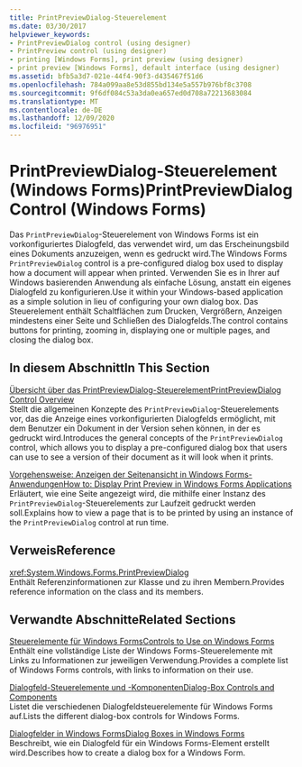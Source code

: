 ```yaml
---
title: PrintPreviewDialog-Steuerelement
ms.date: 03/30/2017
helpviewer_keywords:
- PrintPreviewDialog control (using designer)
- PrintPreview control (using designer)
- printing [Windows Forms], print preview (using designer)
- print preview [Windows Forms], default interface (using designer)
ms.assetid: bfb5a3d7-021e-44f4-90f3-d435467f51d6
ms.openlocfilehash: 784a099aa8e53d855bd134e5a557b976bf8c3708
ms.sourcegitcommit: 9f6df084c53a3da0ea657ed0d708a72213683084
ms.translationtype: MT
ms.contentlocale: de-DE
ms.lasthandoff: 12/09/2020
ms.locfileid: "96976951"
---
```

# <a name="printpreviewdialog-control-windows-forms"></a><span data-ttu-id="af887-102">PrintPreviewDialog-Steuerelement (Windows Forms)</span><span class="sxs-lookup"><span data-stu-id="af887-102">PrintPreviewDialog Control (Windows Forms)</span></span>
<span data-ttu-id="af887-103">Das `PrintPreviewDialog`-Steuerelement von Windows Forms ist ein vorkonfiguriertes Dialogfeld, das verwendet wird, um das Erscheinungsbild eines Dokuments anzuzeigen, wenn es gedruckt wird.</span><span class="sxs-lookup"><span data-stu-id="af887-103">The Windows Forms `PrintPreviewDialog` control is a pre-configured dialog box used to display how a document will appear when printed.</span></span> <span data-ttu-id="af887-104">Verwenden Sie es in Ihrer auf Windows basierenden Anwendung als einfache Lösung, anstatt ein eigenes Dialogfeld zu konfigurieren.</span><span class="sxs-lookup"><span data-stu-id="af887-104">Use it within your Windows-based application as a simple solution in lieu of configuring your own dialog box.</span></span> <span data-ttu-id="af887-105">Das Steuerelement enthält Schaltflächen zum Drucken, Vergrößern, Anzeigen mindestens einer Seite und Schließen des Dialogfelds.</span><span class="sxs-lookup"><span data-stu-id="af887-105">The control contains buttons for printing, zooming in, displaying one or multiple pages, and closing the dialog box.</span></span>  
  
## <a name="in-this-section"></a><span data-ttu-id="af887-106">In diesem Abschnitt</span><span class="sxs-lookup"><span data-stu-id="af887-106">In This Section</span></span>  
 [<span data-ttu-id="af887-107">Übersicht über das PrintPreviewDialog-Steuerelement</span><span class="sxs-lookup"><span data-stu-id="af887-107">PrintPreviewDialog Control Overview</span></span>](printpreviewdialog-control-overview-windows-forms.md)  
 <span data-ttu-id="af887-108">Stellt die allgemeinen Konzepte des `PrintPreviewDialog`-Steuerelements vor, das die Anzeige eines vorkonfigurierten Dialogfelds ermöglicht, mit dem Benutzer ein Dokument in der Version sehen können, in der es gedruckt wird.</span><span class="sxs-lookup"><span data-stu-id="af887-108">Introduces the general concepts of the `PrintPreviewDialog` control, which allows you to display a pre-configured dialog box that users can use to see a version of their document as it will look when it prints.</span></span>  
  
 [<span data-ttu-id="af887-109">Vorgehensweise: Anzeigen der Seitenansicht in Windows Forms-Anwendungen</span><span class="sxs-lookup"><span data-stu-id="af887-109">How to: Display Print Preview in Windows Forms Applications</span></span>](how-to-display-print-preview-in-windows-forms-applications.md)  
 <span data-ttu-id="af887-110">Erläutert, wie eine Seite angezeigt wird, die mithilfe einer Instanz des `PrintPreviewDialog`-Steuerelements zur Laufzeit gedruckt werden soll.</span><span class="sxs-lookup"><span data-stu-id="af887-110">Explains how to view a page that is to be printed by using an instance of the `PrintPreviewDialog` control at run time.</span></span>  
  
## <a name="reference"></a><span data-ttu-id="af887-111">Verweis</span><span class="sxs-lookup"><span data-stu-id="af887-111">Reference</span></span>  
 <xref:System.Windows.Forms.PrintPreviewDialog>  
 <span data-ttu-id="af887-112">Enthält Referenzinformationen zur Klasse und zu ihren Membern.</span><span class="sxs-lookup"><span data-stu-id="af887-112">Provides reference information on the class and its members.</span></span>  
  
## <a name="related-sections"></a><span data-ttu-id="af887-113">Verwandte Abschnitte</span><span class="sxs-lookup"><span data-stu-id="af887-113">Related Sections</span></span>  
 [<span data-ttu-id="af887-114">Steuerelemente für Windows Forms</span><span class="sxs-lookup"><span data-stu-id="af887-114">Controls to Use on Windows Forms</span></span>](controls-to-use-on-windows-forms.md)  
 <span data-ttu-id="af887-115">Enthält eine vollständige Liste der Windows Forms-Steuerelemente mit Links zu Informationen zur jeweiligen Verwendung.</span><span class="sxs-lookup"><span data-stu-id="af887-115">Provides a complete list of Windows Forms controls, with links to information on their use.</span></span>  
  
 [<span data-ttu-id="af887-116">Dialogfeld-Steuerelemente und -Komponenten</span><span class="sxs-lookup"><span data-stu-id="af887-116">Dialog-Box Controls and Components</span></span>](dialog-box-controls-and-components-windows-forms.md)  
 <span data-ttu-id="af887-117">Listet die verschiedenen Dialogfeldsteuerelemente für Windows Forms auf.</span><span class="sxs-lookup"><span data-stu-id="af887-117">Lists the different dialog-box controls for Windows Forms.</span></span>  
  
 [<span data-ttu-id="af887-118">Dialogfelder in Windows Forms</span><span class="sxs-lookup"><span data-stu-id="af887-118">Dialog Boxes in Windows Forms</span></span>](../dialog-boxes-in-windows-forms.md)  
 <span data-ttu-id="af887-119">Beschreibt, wie ein Dialogfeld für ein Windows Forms-Element erstellt wird.</span><span class="sxs-lookup"><span data-stu-id="af887-119">Describes how to create a dialog box for a Windows Form.</span></span>
